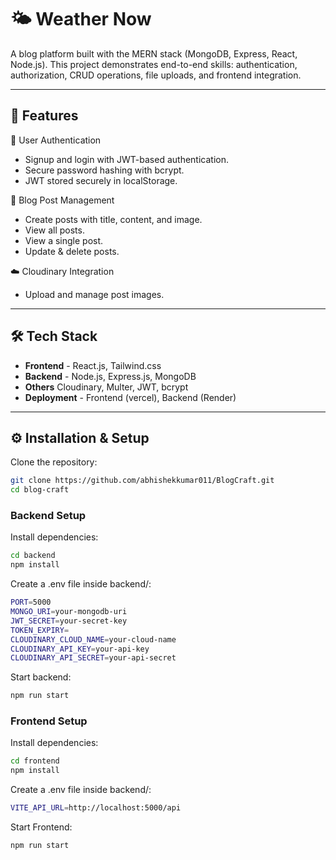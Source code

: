 # 🌤️ Weather Now

A blog platform built with the MERN stack (MongoDB, Express, React, Node.js).
This project demonstrates end-to-end skills: authentication, authorization, CRUD operations, file uploads, and frontend integration.

---

## 🚀 Features
🔐 User Authentication
- Signup and login with JWT-based authentication.
- Secure password hashing with bcrypt.
- JWT stored securely in localStorage.

📝 Blog Post Management
- Create posts with title, content, and image.
- View all posts.
- View a single post.
- Update & delete posts.

☁️ Cloudinary Integration
- Upload and manage post images.

---

## 🛠️ Tech Stack
- **Frontend** - React.js, Tailwind.css
- **Backend** - Node.js, Express.js, MongoDB
- **Others** Cloudinary, Multer, JWT, bcrypt
- **Deployment** - Frontend (vercel), Backend (Render)

---

## ⚙️ Installation & Setup

Clone the repository:

```bash
git clone https://github.com/abhishekkumar011/BlogCraft.git
cd blog-craft

```
### Backend Setup

Install dependencies:
```bash
cd backend
npm install

```

Create a .env file inside backend/:
```bash
PORT=5000
MONGO_URI=your-mongodb-uri
JWT_SECRET=your-secret-key
TOKEN_EXPIRY=
CLOUDINARY_CLOUD_NAME=your-cloud-name
CLOUDINARY_API_KEY=your-api-key
CLOUDINARY_API_SECRET=your-api-secret
```

Start backend:
```bash
npm run start
```

### Frontend Setup

Install dependencies:
```bash
cd frontend
npm install

```

Create a .env file inside backend/:
```bash
VITE_API_URL=http://localhost:5000/api
```

Start Frontend:
```bash
npm run start
```

